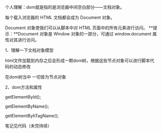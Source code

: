 个人理解：dom就是指的是浏览器中间空白部分——文档对象。

每个载入浏览器的 HTML 文档都会成为 Document 对象。

Document 对象使我们可以从脚本中对 HTML 页面中的所有元素进行访问。    **提示：**Document 对象是 Window 对象的一部分，可通过 window.document 属性对其进行访问。

 

1、理解一下文档对象模型

html文件加载到内存之后会形成一颗dom树，根据这些节点对象可以进行脚本代码的动态修改

在dom树当中 一切皆为节点对象

2、dom方法和属性

getElementById();

getElementByName();

getElementByhTagName();

笔记见代码（未完待续）